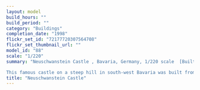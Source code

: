 ```yaml
---
layout: model
build_hours: ""
build_period: ""
category: "Buildings"
completion_date: "1998"
flickr_set_id: "72177720307564708"
flickr_set_thumbnail_url: ""
model_id: "88"
scale: "1/220"
summary: "Neuschwanstein Castle , Bavaria, Germany, 1/220 scale  [Built 1997-98]

This famous castle on a steep hill in south-west Bavaria was built from 1969 to 1886. It looks like it probably provided the inspiration for Disneyland castles. I built this model of it as a distraction from my usual military subjects."
title: "Neuschwanstein Castle"
---
```



